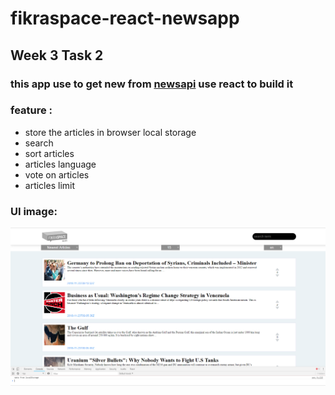# fikraspace-react-newsapp
## Week 3 Task 2
### this app use to get new from [newsapi](https://newsapi.org/) use react to build it

### feature :

* store the articles in browser local storage
* search 
* sort articles
* articles language
* vote on articles
* articles limit 

### UI image:

![Image of index](/index.png)
